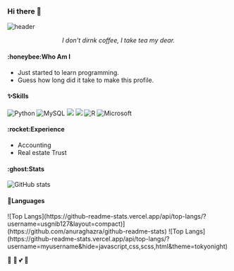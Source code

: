### Hi there 👋
![header](https://capsule-render.vercel.app/api?type=venom&color=0:ffd900,90:f56ee7&height=120&section=header&text=It's%20Gracey!&fontSize=70)
<div align=center>
<i>I don't dirnk coffee, I take tea my dear.</i>
</div>

<h4>:honeybee:Who Am I</h4>

- Just started to learn programming.
- Guess how long did it take to make this profile.

<h4>✨Skills</h4>

![Python](https://img.shields.io/badge/python-3670A0?style=for-the-badge&logo=python&logoColor=ffdd54) ![MySQL](https://img.shields.io/badge/mysql-4479A1.svg?style=for-the-badge&logo=mysql&logoColor=white) <img src="https://img.shields.io/badge/github-181717?style=for-the-badge&logo=github&logoColor=white"> <img src="https://img.shields.io/badge/git-F05032?style=for-the-badge&logo=git&logoColor=white"> ![R](https://img.shields.io/badge/r-%23276DC3.svg?style=for-the-badge&logo=r&logoColor=white) ![Microsoft](https://img.shields.io/badge/Microsoft-0078D4?style=for-the-badge&logo=microsoft&logoColor=white)

<h4>:rocket:Experience</h4>

- Accounting
- Real estate Trust 

<h4>:ghost:Stats</h4>

![GitHub stats](https://github-readme-stats.vercel.app/api?username=usgnib127&theme=dracula&show_icons=true)

<h4>🔭Languages</h4>
![Top Langs](https://github-readme-stats.vercel.app/api/top-langs/?username=usgnib127&layout=compact)](https://github.com/anuraghazra/github-readme-stats)
![Top Langs](https://github-readme-stats.vercel.app/api/top-langs/?username=myusername&hide=javascript,css,scss,html&theme=tokyonight)

:ghost:
:honeybee:
:two_hearts:
:penguin:
